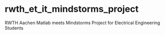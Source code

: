 # rwth_et_it_mindstorms_project
RWTH Aachen Matlab meets Mindstorms Project for Electrical Engineering Students
